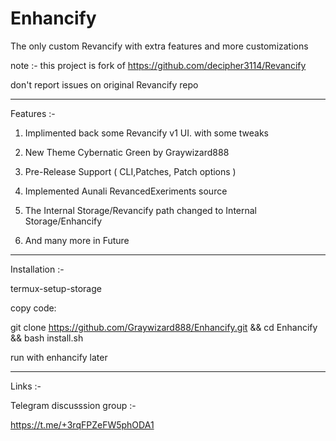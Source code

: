# Enhancify
The only custom Revancify with extra features and more customizations

note :- this project is fork of https://github.com/decipher3114/Revancify

don't report issues on original Revancify repo

____________________________________
Features :- 
1) Implimented back some Revancify v1 UI. with some tweaks 

2) New Theme Cybernatic Green by Graywizard888
3) Pre-Release Support ( CLI,Patches, Patch options )
4) Implemented Aunali RevancedExeriments source
5) The Internal Storage/Revancify path changed to Internal Storage/Enhancify

6) And many more in Future
____________________________________

Installation :-

termux-setup-storage

copy code:

git clone https://github.com/Graywizard888/Enhancify.git && cd Enhancify && bash install.sh 

run with enhancify later
____________________________________

Links :-

Telegram discusssion group :-

https://t.me/+3rqFPZeFW5phODA1


